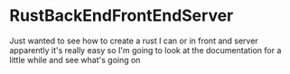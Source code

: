 # RustBackEndFrontEndServer
 Just wanted to see how to create a rust I can or in front and server apparently it's really easy so I'm going to look at the documentation for a little while and see what's going on
